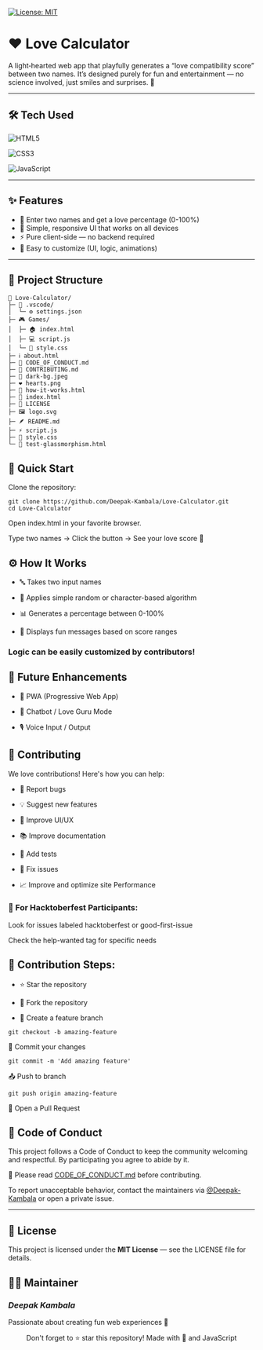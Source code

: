 [![License: MIT](https://img.shields.io/badge/License-MIT-yellow.svg)](LICENSE)

# ❤️ Love Calculator 

A light‑hearted web app that playfully generates a “love compatibility score” between two names. It’s designed purely for fun and entertainment — no science involved, just smiles and surprises. 💖


---
## 🛠️ Tech Used

![HTML5](https://img.shields.io/badge/HTML5-E34F26?style=for-the-badge&logo=html5&logoColor=white)

![CSS3](https://img.shields.io/badge/CSS3-1572B6?style=for-the-badge&logo=css3&logoColor=white)

![JavaScript](https://img.shields.io/badge/JavaScript-F7DF1E?style=for-the-badge&logo=javascript&logoColor=black)


---
## ✨ Features
- 🎯 Enter two names and get a love percentage (0-100%)
- 📱 Simple, responsive UI that works on all devices
- ⚡ Pure client-side — no backend required
- 🎨 Easy to customize (UI, logic, animations)

---

## 📁 Project Structure
```
💖 Love-Calculator/
├─ 🧩 .vscode/
│  └─ ⚙ settings.json
├─ 🎮 Games/
│  ├─ 🏠 index.html
│  ├─ 💻 script.js
│  └─ 🎨 style.css
├─ ℹ about.html
├─ 📜 CODE_OF_CONDUCT.md
├─ 🤝 CONTRIBUTING.md
├─ 🌌 dark-bg.jpeg
├─ ❤ hearts.png
├─ 🧠 how-it-works.html
├─ 🏡 index.html
├─ 📄 LICENSE
├─ 🖼 logo.svg
├─ 🪶 README.md
├─ ⚡ script.js
├─ 🎀 style.css
└─ 🧊 test-glassmorphism.html
```

## 🚀 Quick Start

Clone the repository:

```
git clone https://github.com/Deepak-Kambala/Love-Calculator.git
cd Love-Calculator
```
Open index.html in your favorite browser.

Type two names → Click the button → See your love score 💖

## ⚙️ How It Works
- 🔤 Takes two input names

- 🎲 Applies simple random or character-based algorithm

- 📊 Generates a percentage between 0-100%

- 💬 Displays fun messages based on score ranges

### Logic can be easily customized by contributors!

## 🔮 Future Enhancements

- 📲 PWA (Progressive Web App) 

- 💬 Chatbot / Love Guru Mode

- 🎙️ Voice Input / Output 


## 🤝 Contributing

 We love contributions! Here's how you can help:

- 🐛 Report bugs

- 💡 Suggest new features

- 🎨 Improve UI/UX

- 📚 Improve documentation

- 🧪 Add tests

- 🔧 Fix issues

- 📈 Improve and optimize site Performance

### 🎯 For Hacktoberfest Participants:
Look for issues labeled hacktoberfest or good-first-issue

Check the help-wanted tag for specific needs

## 📝 Contribution Steps:
- ⭐ Star the repository 

- 🍴 Fork the repository

- 🌿 Create a feature branch

```
git checkout -b amazing-feature
```
💾 Commit your changes

```
git commit -m 'Add amazing feature'
```
📤 Push to branch

```
git push origin amazing-feature
```
🔔 Open a Pull Request


## 📜 Code of Conduct

This project follows a Code of Conduct to keep the community welcoming and respectful. By participating you agree to abide by it. 

📖 Please read [CODE_OF_CONDUCT.md](CODE_OF_CONDUCT.md) before contributing.

To report unacceptable behavior, contact the maintainers via [@Deepak-Kambala](https://github.com/Deepak-Kambala) or open a private issue.

---


## 📄 License
This project is licensed under the **MIT License** — see the LICENSE file for details.

## 👨‍💻 Maintainer
### *Deepak Kambala*

Passionate about creating fun web experiences 🚀

<div align="center"> Don't forget to ⭐ star this repository! Made with 💖 and JavaScript </div>
